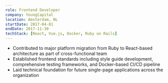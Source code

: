 ```yaml
---
role: Frontend Developer
company: YoungCapital
location: Amsterdam, NL
startDate: 2017-04-01
endDate: 2017-11-30
techStack: [React, Vue.js, Docker, Ruby on Rails]
---
```

- Contributed to major platform migration from Ruby to React-based architecture as part of cross-functional team
- Established frontend standards including style guide development, comprehensive testing frameworks, and Docker-based CI/CD pipeline
- Laid technical foundation for future single-page applications across the organization
